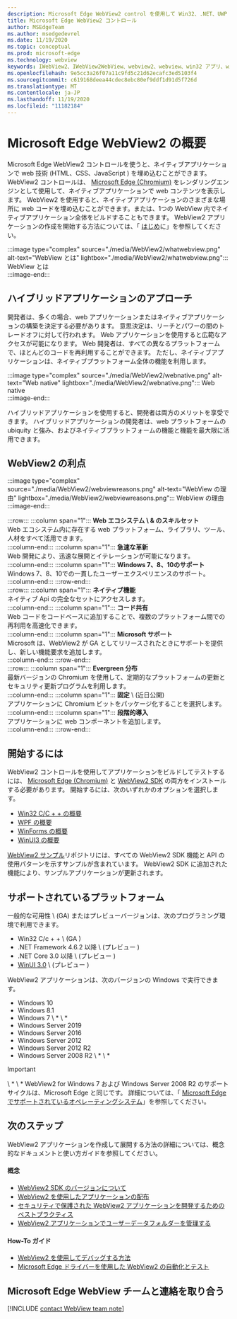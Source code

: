 ```yaml
---
description: Microsoft Edge WebView2 control を使用して Win32、.NET、UWP アプリケーションの web コンテンツをホストする
title: Microsoft Edge WebView2 コントロール
author: MSEdgeTeam
ms.author: msedgedevrel
ms.date: 11/19/2020
ms.topic: conceptual
ms.prod: microsoft-edge
ms.technology: webview
keywords: IWebView2、IWebView2WebView、webview2、webview、win32 アプリ、win32、edge、ICoreWebView2、CoreWebView2、ICoreWebView2Host、browser control、edge html、Windows フォーム、WinForms、WPF、.NET、WinUI、Project レユニオン
ms.openlocfilehash: 9e5cc3a26f07a11c9fd5c21d62ecafc3ed5103f4
ms.sourcegitcommit: c619168deea44cdec8ebc80ef9ddf1d91d5f726d
ms.translationtype: MT
ms.contentlocale: ja-JP
ms.lasthandoff: 11/19/2020
ms.locfileid: "11182184"
---
```

# Microsoft Edge WebView2 の概要  

Microsoft Edge WebView2 コントロールを使うと、ネイティブアプリケーションで web 技術 (HTML、CSS、JavaScript \) を埋め込むことができます。  WebView2 コントロールは、 [Microsoft Edge (Chromium)][MicrosoftedgeinsiderMain] をレンダリングエンジンとして使用して、ネイティブアプリケーションで web コンテンツを表示します。  WebView2 を使用すると、ネイティブアプリケーションのさまざまな場所に web コードを埋め込むことができます。または、1つの WebView 内でネイティブアプリケーション全体をビルドすることもできます。  WebView2 アプリケーションの作成を開始する方法については、「 [はじめ](#getting-started)に」を参照してください。  

:::image type="complex" source="./media/WebView2/whatwebview.png" alt-text="WebView とは" lightbox="./media/WebView2/whatwebview.png":::
   WebView とは  
:::image-end:::  

## ハイブリッドアプリケーションのアプローチ  

開発者は、多くの場合、web アプリケーションまたはネイティブアプリケーションの構築を決定する必要があります。  意思決定は、リーチとパワーの間のトレードオフに対して行われます。  Web アプリケーションを使用すると広範なアクセスが可能になります。  Web 開発者は、すべての異なるプラットフォームで、ほとんどのコードを再利用することができます。  ただし、ネイティブアプリケーションは、ネイティブプラットフォーム全体の機能を利用します。  

:::image type="complex" source="./media/WebView2/webnative.png" alt-text="Web native" lightbox="./media/WebView2/webnative.png":::
   Web native  
:::image-end:::  

ハイブリッドアプリケーションを使用すると、開発者は両方のメリットを享受できます。  ハイブリッドアプリケーションの開発者は、web プラットフォームの ubiquity と強み、およびネイティブプラットフォームの機能と機能を最大限に活用できます。  

## WebView2 の利点  

:::image type="complex" source="./media/WebView2/webviewreasons.png" alt-text="WebView の理由" lightbox="./media/WebView2/webviewreasons.png":::
   WebView の理由  
:::image-end:::  

:::row:::
   :::column span="1":::
      **Web エコシステム \ & のスキルセット**  
      Web エコシステム内に存在する web プラットフォーム、ライブラリ、ツール、人材をすべて活用できます。  
   :::column-end:::
   :::column span="1":::
      **急速な革新**  
      Web 開発により、迅速な展開とイテレーションが可能になります。  
   :::column-end:::
   :::column span="1":::
      **Windows 7、8、10のサポート**  
      Windows 7、8、10での一貫したユーザーエクスペリエンスのサポート。  
   :::column-end:::
:::row-end:::  
:::row:::
   :::column span="1":::
      **ネイティブ機能**  
      ネイティブ Api の完全なセットにアクセスします。  
   :::column-end:::
   :::column span="1":::
      **コード共有**  
      Web コードをコードベースに追加することで、複数のプラットフォーム間での再利用を高速化できます。  
   :::column-end:::
   :::column span="1":::
      **Microsoft サポート**  
      Microsoft は、WebView2 が GA としてリリースされたときにサポートを提供し、新しい機能要求を追加します。  
   :::column-end:::
:::row-end:::  
:::row:::
   :::column span="1":::
      **Evergreen 分布**  
      最新バージョンの Chromium を使用して、定期的なプラットフォームの更新とセキュリティ更新プログラムを利用します。  
   :::column-end:::
   :::column span="1":::
      **固定** \ (近日公開)  
      アプリケーションに Chromium ビットをパッケージ化することを選択します。  
   :::column-end:::
   :::column span="1":::
      **段階的導入**  
      アプリケーションに web コンポーネントを追加します。  
   :::column-end:::
:::row-end:::  

## 開始するには  

WebView2 コントロールを使用してアプリケーションをビルドしてテストするには、 [Microsoft Edge (Chromium)][MicrosoftedgeinsiderDownload] と [WebView2 SDK][NugetPackagesMicrosoftWebWebView2] の両方をインストールする必要があります。  開始するには、次のいずれかのオプションを選択します。  

*   [Win32 C/C + + の概要][Webview2GettingstartedWin32]  
*   [WPF の概要][Webview2GettingstartedWpf]  
*   [WinForms の概要][Webview2GettingstartedWinforms]  
*   [WinUI3 の概要][Webview2GettingstartedWinui]  

[WebView2 サンプル][GithubMicrosoftedgeWebview2samples]リポジトリには、すべての WebView2 SDK 機能と API の使用パターンを示すサンプルが含まれています。  WebView2 SDK に追加された機能により、サンプルアプリケーションが更新されます。  

## サポートされているプラットフォーム  

一般的な可用性 \ (GA) またはプレビューバージョンは、次のプログラミング環境で利用できます。  

*   Win32 C/c + + \ (GA \)  
*   .NET Framework 4.6.2 以降 \ (プレビュー \)  
*   .NET Core 3.0 以降 \ (プレビュー \)  
*   [WinUI 3.0][UwpToolkitsWinui3] \ (プレビュー \)  

WebView2 アプリケーションは、次のバージョンの Windows で実行できます。  

*   Windows 10  
*   Windows 8.1  
*   Windows 7 \ * \ *  
*   Windows Server 2019  
*   Windows Server 2016  
*   Windows Server 2012  
*   Windows Server 2012 R2  
*   Windows Server 2008 R2 \ * \ *  

> [!IMPORTANT]
> \ * \ * WebView2 for Windows 7 および Windows Server 2008 R2 のサポートサイクルは、Microsoft Edge と同じです。  詳細については、「 [Microsoft Edge でサポートされているオペレーティングシステム][DeployedgeMicrosoftEdgeSupportedOS]」を参照してください。  

## 次のステップ  

WebView2 アプリケーションを作成して展開する方法の詳細については、概念的なドキュメントと使い方ガイドを参照してください。  

#### 概念  

*   [WebView2 SDK のバージョンについて][Webview2ConceptsVersioning]
*   [WebView2 を使用したアプリケーションの配布][Webview2ConceptsDistribution]  
*   [セキュリティで保護された WebView2 アプリケーションを開発するためのベストプラクティス][Webview2ConceptsSecurity]
*   [WebView2 アプリケーションでユーザーデータフォルダーを管理する][Webview2ConceptsUserdatafolder]
 
#### How-To ガイド  

*   [WebView2 を使用してデバッグする方法][Webview2HowtoDebug]  
*   [Microsoft Edge ドライバーを使用した WebView2 の自動化とテスト][Webview2HowtoWebdriver]  

## Microsoft Edge WebView チームと連絡を取り合う  

[!INCLUDE [contact WebView team note](./includes/contact-webview-team-note.md)]  

<!-- links -->  

[Webview2ConceptsDistribution]: ./concepts/distribution.md "WebView2 を使用したアプリケーションの配布 |Microsoft ドキュメント"  
[Webview2ConceptsSecurity]: ./concepts/security.md "セキュリティで保護された WebView2 アプリケーションを開発するためのベストプラクティス |Microsoft ドキュメント"  
[Webview2ConceptsUserdatafolder]: ./concepts/userdatafolder.md "ユーザーデータフォルダーの管理 |Microsoft ドキュメント"  
[Webview2ConceptsVersioning]: ./concepts/versioning.md "WebView2 SDK のバージョンについて理解する |Microsoft ドキュメント"  
[Webview2GettingstartedWin32]: ./gettingstarted/win32.md "WebView2 の概要 |Microsoft ドキュメント"  
[Webview2GettingstartedWinforms]: ./gettingstarted/winforms.md "Windows フォームアプリでの WebView2 の概要 (プレビュー) |Microsoft ドキュメント"  
[Webview2GettingstartedWinui]: ./gettingstarted/winui.md "WinUI3 での WebView2 の概要 (プレビュー) |Microsoft ドキュメント"  
[Webview2GettingstartedWpf]: ./gettingstarted/wpf.md "WPF での WebView2 の概要 (プレビュー) |Microsoft ドキュメント"  
[Webview2HowtoDebug]: ./howto/debug.md "WebView2 を使用してデバッグする方法 |Microsoft ドキュメント"  
[Webview2HowtoWebdriver]: ./howto/webdriver.md "Microsoft Edge Driver での WebView2 の自動化とテスト |Microsoft ドキュメント"  
[Webview2Releasenotes]: ./releasenotes.md "WebView2 SDK のリリースノート |Microsoft ドキュメント"  

[UwpToolkitsWinui3]: /uwp/toolkits/winui3/index "Windows UI ライブラリ3プレビュー 2 (2020 年7月) |Microsoft ドキュメント"  

[DeployedgeMicrosoftEdgeSupportedOS]: /deployedge/microsoft-edge-supported-operating-systems "Microsoft Edge でサポートされているオペレーティングシステム |Microsoft ドキュメント"  

[GithubMicrosoftedgeWebview2samples]: https://github.com/MicrosoftEdge/WebView2Samples "WebView2 サンプル-MicrosoftEdge/WebView2Samples |GitHub"  
[GithubMicrosoftedgeWebviewfeddback]: https://github.com/MicrosoftEdge/WebViewFeedback "WebView フィードバック-MicrosoftEdge/WebViewFeedback |GitHub" 

[MicrosoftedgeinsiderMain]: https://www.microsoftedgeinsider.com "Microsoft Edge Insider"  
[MicrosoftedgeinsiderDownload]: https://www.microsoftedgeinsider.com/download "Microsoft Edge Insider をダウンロードする"  

[NugetPackagesMicrosoftWebWebView2]: https://www.nuget.org/packages/Microsoft.Web.WebView2 "WebView2 |NuGet ギャラリー"  
